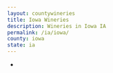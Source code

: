 ```yaml
---
layout: countywineries
title: Iowa Wineries
description: Wineries in Iowa IA
permalink: /ia/iowa/
county: iowa
state: ia
---
```

-
